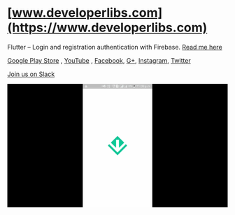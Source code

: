 # [www.developerlibs.com](https://www.developerlibs.com)

Flutter – Login and registration authentication with Firebase. [Read me here](https://www.developerlibs.com/2018/10/flutter-login-registration-authentication-firebase.html)

[Google Play Store](https://play.google.com/store/apps/details?id=com.devlibs.developerlibs) ,
[YouTube](https://youtu.be/dt4HlORuT7Q) ,
[Facebook](https://www.facebook.com/developerlibs), 
[G+](https://plus.google.com/109457600203481575432),
[Instagram](https://www.instagram.com/developerlibs/), 
[Twitter](https://twitter.com/LibsDeveloper)

[Join us on Slack](https://join.slack.com/t/developerlibs/shared_invite/enQtNDU1NzQzNTM5MDYwLTk0Mjc2MWQwNGExNDdiZWQ5MzJlYTVhZGQzMTRiOTcwODVmOGNmMWM5NTZkYWIxNDExNWM0NWMzZjBhODRmNDg)

![ScreenShot](https://github.com/DeveloperLibs/flutter_firebase_auth/blob/master/screen/firebase_auth_gif.gif)

